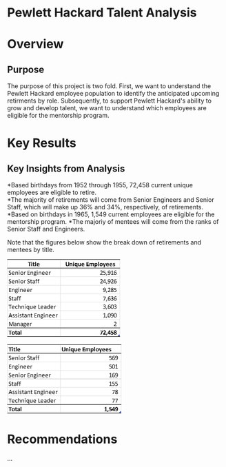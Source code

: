 # Pewlett Hackard Talent Analysis

# Overview
## Purpose
The purpose of this project is two fold. First, we want to understand the Pewlett Hackard employee population to identify the anticipated upcoming retirments by role. Subsequently, to support Pewlett Hackard's ability to grow and develop talent, we want to understand which employees are eligible for the mentorship program.

# Key Results
## Key Insights from Analysis
*Based birthdays from 1952 through 1955, 72,458 current unique employees are eligible to retire.  
*The majority of retirements will come from Senior Engineers and Senior Staff, which will make up 36% and 34%, respectively, of retirements.
*Based on birthdays in 1965, 1,549 current employees are eligible for the mentorship program.
*The majoriy of mentees will come from the ranks of Senior Staff and Engineers.

Note that the figures below show the break down of retirements and mentees by title.

![Pewlett Hackard Retirements by Title](https://github.com/jessica1258/pewlett-hackard-analysis/blob/main/Analysis%20Projects/Pewlett-Hackard-Analysis/Data/Figure%201.png)

![Mentorship Summary](https://github.com/jessica1258/pewlett-hackard-analysis/blob/main/Analysis%20Projects/Pewlett-Hackard-Analysis/Data/Figure%202.png)

# Recommendations
...
